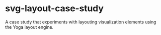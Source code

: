 # svg-layout-case-study
A case study that experiments with layouting visualization elements using the Yoga layout engine.
